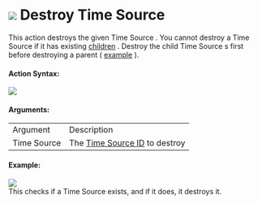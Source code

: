 #  ![](https://gms.magecorn.com/Manual/assets/Images/Scripting_Reference/Drag_And_Drop/Reference/Time_Sources/Action_Icons/Destroy_Time_Source.png) Destroy Time Source

This action destroys the given Time Source . You cannot destroy a Time
Source if it has existing [children](Get_Children) . Destroy the
child Time Source s first before destroying a parent (
[example](Get_Children) ).

#### Action Syntax:

  
![](https://gms.magecorn.com/Manual/assets/Images/Scripting_Reference/Drag_And_Drop/Reference/Time_Sources/Action_Syntax/Destroy_Time_Source.png)  

#### Arguments:

|             |                                                                                                                     |
|-------------|---------------------------------------------------------------------------------------------------------------------|
| Argument    | Description                                                                                                         |
| Time Source | The [Time Source ID](../../../../GameMaker_Language/GML_Reference/Time_Sources/time_source_create) to destroy   |

#### Example:

  
![](https://gms.magecorn.com/Manual/assets/Images/Scripting_Reference/Drag_And_Drop/Reference/Time_Sources/Examples/Eg_Destroy_TS.png)  
This checks if a Time Source exists, and if it does, it destroys it.
